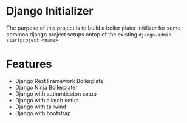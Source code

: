 # Django Initializer

The purpose of this project is to build a boiler plater initilizer for some common django project setups ontop of the existing `django-admin startproject <name>`

# Features
- Django Rest Framework Boilerplate
- Django Ninja Boilerplater
- Django with authenticaton setup
- Django with allauth setup
- Django with tailwind
- Django with bootstrap


